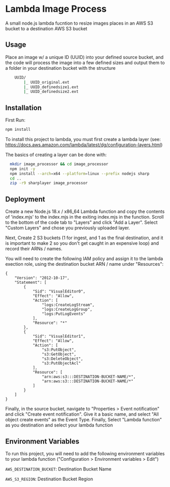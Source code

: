 
# Lambda Image Process

A small node.js lambda fucntion to resize images places in an AWS S3 bucket to a destination AWS S3 bucket


## Usage

Place an image w/ a unique ID (UUID) into your defined source bucket, and the code will process the image into a few defined sizes and output them to a folder in your destination bucket with the structure

```bash
    UUID/
        |_ UUID_original.ext
        |_ UUID_definedsize1.ext
        |_ UUID_definedsize2.ext
```

## Installation
First Run:
```bash
npm install
```

To install this project to lambda, you must first create a lambda layer (see: https://docs.aws.amazon.com/lambda/latest/dg/configuration-layers.html)

The basics of creating a layer can be done with:

```bash
  mkdir image_processor && cd image_processor
  npm init -y
  npm install --arch=x64 --platform=linux --prefix nodejs sharp
  cd ..
  zip -r9 sharplayer image_processor
```


## Deployment

Create a new Node.js 18.x / x86_64 Lambda function and copy the contents of 'index.mjs' to the index.mjs in the exiting index.mjs in the function. Scroll to the bottom of the code tab to "Layers" and click "Add a Layer". Select "Custom Layers" and chose you previously uploaded layer.

Next, Create 2 S3 buckets (1 for ingest, and 1 as the final destination, and it is important to make 2 so you don't get caught in an expensive loop) and record their ARNs / names.

You will need to create the following IAM policy and assign it to the lambda exection role, using the destination bucket ARN / name under "Resources":

```
{
    "Version": "2012-10-17",
    "Statement": [
        {
            "Sid": "VisualEditor0",
            "Effect": "Allow",
            "Action": [
                "logs:CreateLogStream",
                "logs:CreateLogGroup",
                "logs:PutLogEvents"
            ],
            "Resource": "*"
        },
        {
            "Sid": "VisualEditor1",
            "Effect": "Allow",
            "Action": [
                "s3:PutObject",
                "s3:GetObject",
                "s3:DeleteObject",
                "s3:PutObjectAcl"
            ],
            "Resource": [
                "arn:aws:s3:::DESTINATION-BUCKET-NAME/*",
                "arn:aws:s3:::DESTINATION-BUCKET-NAME/*"
            ]
        }
    ]
}
```

Finally, in the source bucket, navigate to "Properties > Event notification" and click "Create event notification". Give it a basic name, and select "All object create events" as the Event Type. Finally, Select "Lambda function" as you destination and select your lambda function


## Environment Variables

To run this project, you will need to add the following environment variables to your lambda function ("Configuration > Environment variables > Edit")

`AWS_DESTINATION_BUCKET`:
Destination Bucket Name

`AWS_S3_REGION`:
Destination Bucket Region

